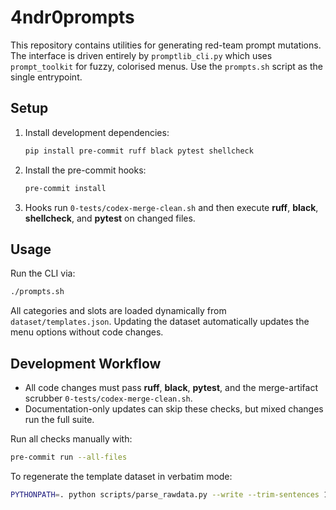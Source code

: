 # 4ndr0prompts

This repository contains utilities for generating red-team prompt mutations. The interface is driven entirely by `promptlib_cli.py` which uses `prompt_toolkit` for fuzzy, colorised menus. Use the `prompts.sh` script as the single entrypoint.

## Setup

1. Install development dependencies:
   ```bash
   pip install pre-commit ruff black pytest shellcheck
   ```
2. Install the pre-commit hooks:
   ```bash
   pre-commit install
   ```
3. Hooks run `0-tests/codex-merge-clean.sh` and then execute **ruff**, **black**, **shellcheck**, and **pytest** on changed files.

## Usage

Run the CLI via:

```bash
./prompts.sh
```

All categories and slots are loaded dynamically from `dataset/templates.json`. Updating the dataset automatically updates the menu options without code changes.

## Development Workflow

- All code changes must pass **ruff**, **black**, **pytest**, and the merge-artifact scrubber `0-tests/codex-merge-clean.sh`.
- Documentation-only updates can skip these checks, but mixed changes run the full suite.

Run all checks manually with:

```bash
pre-commit run --all-files
```

To regenerate the template dataset in verbatim mode:

```bash
PYTHONPATH=. python scripts/parse_rawdata.py --write --trim-sentences 1
```
